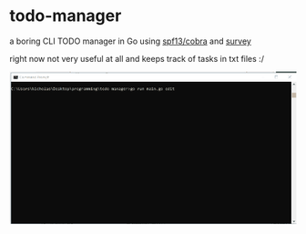 # todo-manager    
    
a boring CLI TODO manager in Go using [spf13/cobra](https://github.com/spf13/cobra) and [survey](https://github.com/AlecAivazis/survey)    
    
right now not very useful at all and keeps track of tasks in txt files :/    
    
![edit demo](edit-demo.gif)    